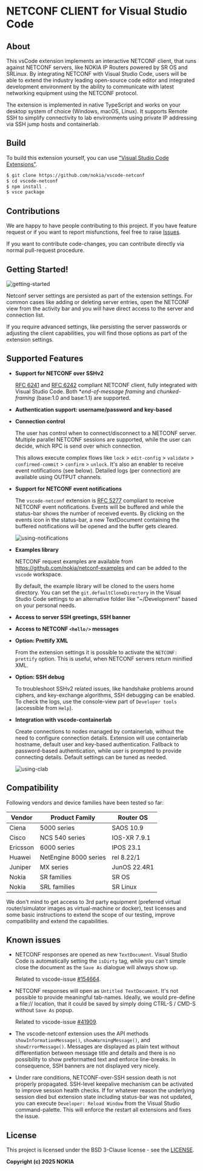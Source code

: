 # NETCONF CLIENT for Visual Studio Code

## About

This vsCode extension implements an interactive NETCONF client, that runs
against NETCONF servers, like NOKIA IP Routers powered by SR OS and SRLinux.
By integrating NETCONF with Visual Studio Code, users will be able to extend
the industry leading open-source code editor and integrated development
environment by the ability to communicate with latest networking equipment
using the NETCONF protocol.

The extension is implemented in native TypeScript and works on your desktop
system of choice (Windows, macOS, Linux). It supports Remote SSH to simplify
connectivity to lab environments using private IP addressing via SSH jump
hosts and containerlab.

## Build

To build this extension yourself, you can use
["Visual Studio Code Extensions"](https://code.visualstudio.com/api/working-with-extensions/publishing-extension).

```bash
$ git clone https://github.com/nokia/vscode-netconf
$ cd vscode-netconf
$ npm install .
$ vsce package
```

## Contributions

We are happy to have people contributing to this project. If you have feature
request or if you want to report misfunctions, feel free to raise
[Issues](https://github.com/nokia/netconf-examples/issues).

If you want to contribute code-changes, you can contribute directly via
normal pull-request procedure.

## Getting Started!

![getting-started](https://raw.githubusercontent.com/nokia/vscode-netconf/master/resources/getting-started.gif)

Netconf server settings are persisted as part of the extension settings.
For common cases like adding or deleting server entries, open the
NETCONF view from the activity bar and you will have direct access to
the server and connection list.

If you require advanced settings, like persisting the server passwords
or adjusting the client capabilities, you will find those options as
part of the extension settings.

## Supported Features

* **Support for NETCONF over SSHv2**

  [RFC 6241](https://tools.ietf.org/html/rfc6241) and
  [RFC 6242](https://tools.ietf.org/html/rfc6242) compliant NETCONF client,
  fully integrated with Visual Studio Code. Both **end-of-message framing*
  and *chunked-framing* (base:1.0 and base:1.1) are supported.
  
* **Authentication support: username/password and key-based**

* **Connection control**

  The user has control when to connect/disconnect to a NETCONF server.
  Multiple parallel NETCONF sessions are supported, while the user
  can decide, which RPC is send over which connection.
  
  This allows execute complex flows like `lock` > `edit-config` >
  `validate` > `confirmed-commit` > `confirm` > `unlock`. It's also
  an enabler to receive event notifications (see below). Detailed logs
  (per connection) are available using OUTPUT channels.

* **Support for NETCONF event notifications**

  The `vscode-netconf` extension is
  [RFC 5277](https://tools.ietf.org/html/rfc6241) compliant to receive
  NETCONF event notifications. Events will be buffered and while the
  status-bar shows the number of received events. By clicking on the
  events icon in the status-bar, a new TextDocument containing the
  buffered notifications will be opened and the buffer gets cleared.

  ![using-notifications](https://raw.githubusercontent.com/nokia/vscode-netconf/master/resources/using-notifications.gif)


* **Examples library**

  NETCONF request examples are available from
  https://github.com/nokia/netconf-examples and can be added to the `vscode`
  workspace.

  By default, the example library will be cloned to the users home directory.
  You can set the `git.defaultCloneDirectory` in the Visual Studio Code
  settings to an alternative folder like "~/Development" based on your
  personal needs.

* **Access to server SSH greetings, SSH banner**

* **Access to NETCONF `<hello/>` messages**

* **Option: Prettify XML**

  From the extension settings it is possible to activate the
  `NETCONF: prettify` option. This is useful, when NETCONF servers return
  minified XML.

* **Option: SSH debug**

  To troubleshoot SSHv2 related issues, like handshake problems around
  ciphers, and key-exchange algorithms, SSH debugging can be enabled.
  To check the logs, use the console-view part of `Developer tools`
  (accessible from `Help`).

* **Integration with vscode-containerlab**

  Create connections to nodes managed by containerlab, without the need
  to configure connection details. Extension will use containerlab hostname,
  default user and key-based authentication. Fallback to password-based
  authentication, while user is prompted to provide connecting details.
  Default settings can be tuned as needed.

  ![using-clab](https://raw.githubusercontent.com/nokia/vscode-netconf/master/resources/using-clab.gif)
  
## Compatibility

Following vendors and device families have been tested so far:

| Vendor | Product Family | Router OS |
|---|---|---|
| Ciena | 5000 series | SAOS 10.9 |
| Cisco | NCS 540 series | IOS-XR 7.9.1 |
| Ericsson | 6000 series | IPOS 23.1 |
| Huawei | NetEngine 8000 series | rel 8.22/1 |
| Juniper | MX series | JunOS 22.4R1 |
| Nokia | SR families | SR OS |
| Nokia | SRL families | SR Linux |

We don't mind to get access to 3rd party equipment (preferred virtual
router/simulator images as virtual-machine or docker), test licenses and
some basic instructions to extend the scope of our testing, improve
compatibility and extend the capabilities.

## Known issues

* NETCONF responses are opened as new `TextDocument`. Visual Studio Code is
  automatically setting the `isDirty` tag, while you can't simple close the
  document as the `Save As` dialogue will always show up.

  Related to vscode-issue [#154664](https://github.com/microsoft/vscode/issues/154664).

* NETCONF responses will open as `Untitled TextDocument`. It's not possible
  to provide meaningful tab-names. Ideally, we would pre-define a file://
  location, that it could be saved by simply doing CTRL-S / CMD-S without
  `Save As` popup.

  Related to vscode-issue [#41909](https://github.com/microsoft/vscode/issues/41909).

* The vscode-netconf extension uses the API methods `showInformationMessage()`,
  `showWarningMessage()`, and `showErrorMessage()`. Messages are displayed as plain
  text without differentiation between message title and details and there is no
  possibility to show preformatted text and enforce line-breaks. In consequence,
  SSH banners are not displayed very nicely.

* Under rare conditions, NETCONF-over-SSH session death is not properly propagated.
  SSH-level keepalive mechanism can be activated to improve session health checks.
  If for whatever reason the underlying session died but extension state including
  status-bar was not updated, you can execute `Developer: Reload Window` from the
  Visual Studio command-palette. This will enforce the restart all extensions and
  fixes the issue.

## License

This project is licensed under the BSD 3-Clause license - see the
[LICENSE](https://github.com/nokia/vscode-netconf/blob/master/LICENSE).

**Copyright (c) 2025 NOKIA**